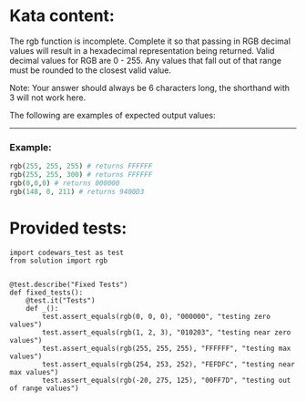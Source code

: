# Kata content:
The rgb function is incomplete. Complete it so that passing in RGB decimal values will result in a hexadecimal representation being returned. Valid decimal values for RGB are 0 - 255. Any values that fall out of that range must be rounded to the closest valid value.

Note: Your answer should always be 6 characters long, the shorthand with 3 will not work here.

The following are examples of expected output values:
___
### Example:
```py
rgb(255, 255, 255) # returns FFFFFF
rgb(255, 255, 300) # returns FFFFFF
rgb(0,0,0) # returns 000000
rgb(148, 0, 211) # returns 9400D3
```
# Provided tests:
```Py
import codewars_test as test
from solution import rgb


@test.describe("Fixed Tests")
def fixed_tests():
    @test.it("Tests")
    def _():
        test.assert_equals(rgb(0, 0, 0), "000000", "testing zero values")
        test.assert_equals(rgb(1, 2, 3), "010203", "testing near zero values")
        test.assert_equals(rgb(255, 255, 255), "FFFFFF", "testing max values")
        test.assert_equals(rgb(254, 253, 252), "FEFDFC", "testing near max values")
        test.assert_equals(rgb(-20, 275, 125), "00FF7D", "testing out of range values")
```